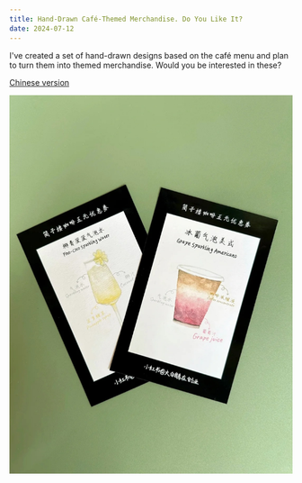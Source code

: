 ```yaml
---
title: Hand-Drawn Café-Themed Merchandise. Do You Like It?
date: 2024-07-12
---
```




I've created a set of hand-drawn designs based on the café menu and plan to turn them into themed merchandise. Would you be interested in these?

[Chinese version](https://www.xiaohongshu.com/explore/6690b8f2000000000a004c96?xsec_token=ABbJdcpWFr5E8Gad9h11ApfUcXIuxuknJw7LeBSB-3Cd8=&xsec_source=pc_user)

![](./featured.jpg)